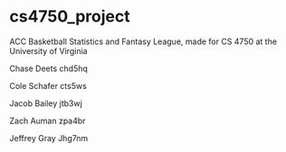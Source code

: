 # cs4750_project
ACC Basketball Statistics and Fantasy League, made for CS 4750 at the University of Virginia

Chase Deets
chd5hq

Cole Schafer
cts5ws

Jacob Bailey
jtb3wj

Zach Auman
zpa4br

Jeffrey Gray
Jhg7nm

